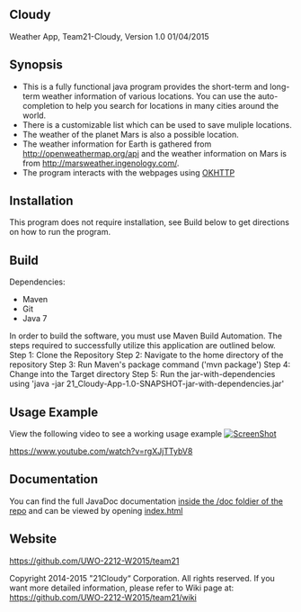 
## Cloudy
Weather App, Team21-Cloudy,  Version 1.0   01/04/2015

## Synopsis
  - This is a fully functional java program provides the short-term and long-term weather information of various locations. You can use the auto-completion to help you search for locations in many cities around the world.
  - There is a customizable list which can be used to save muliple locations.
  - The weather of the planet Mars is also a possible location.
  - The weather information for Earth is gathered from http://openweathermap.org/api and the weather information on Mars is from http://marsweather.ingenology.com/. 
  - The program interacts with the webpages using [OKHTTP](http://square.github.io/okhttp/) 

## Installation
This program does not require installation, see Build below to get directions on how to run the program.

## Build  

Dependencies:
- Maven
- Git
- Java 7

In order to build the software, you must use Maven Build Automation. 
The steps required to successfully utilize this application are outlined below.
Step 1: Clone the Repository
Step 2: Navigate to the home directory of the repository
Step 3: Run Maven's package command ('mvn package')
Step 4: Change into the Target directory
Step 5: Run the jar-with-dependencies using 'java -jar 21_Cloudy-App-1.0-SNAPSHOT-jar-with-dependencies.jar'

## Usage Example
View the following video to see a working usage example
[![ScreenShot](http://img.youtube.com/vi/rgXJjTTybV8/0.jpg)](https://www.youtube.com/watch?v=rgXJjTTybV8)

https://www.youtube.com/watch?v=rgXJjTTybV8

## Documentation
You can find the full JavaDoc documentation [inside the /doc foldier of the repo](https://github.com/UWO-2212-W2015/team21/tree/master/doc) and can be viewed by opening [index.html](doc/index.html)

## Website
https://github.com/UWO-2212-W2015/team21

Copyright 2014-2015 "21Cloudy“ Corporation. All rights reserved.
If you want more detailed information, please refer to Wiki page at:
https://github.com/UWO-2212-W2015/team21/wiki
